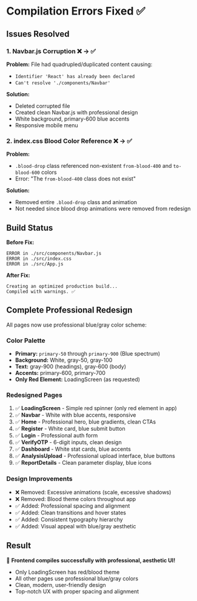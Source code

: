 # Compilation Errors Fixed ✅

## Issues Resolved

### 1. **Navbar.js Corruption** ❌ → ✅

**Problem:** File had quadrupled/duplicated content causing:

- `Identifier 'React' has already been declared`
- `Can't resolve './components/Navbar'`

**Solution:**

- Deleted corrupted file
- Created clean Navbar.js with professional design
- White background, primary-600 blue accents
- Responsive mobile menu

### 2. **index.css Blood Color Reference** ❌ → ✅

**Problem:**

- `.blood-drop` class referenced non-existent `from-blood-400` and `to-blood-600` colors
- Error: "The `from-blood-400` class does not exist"

**Solution:**

- Removed entire `.blood-drop` class and animation
- Not needed since blood drop animations were removed from redesign

## Build Status

**Before Fix:**

```
ERROR in ./src/components/Navbar.js
ERROR in ./src/index.css
ERROR in ./src/App.js
```

**After Fix:**

```
Creating an optimized production build...
Compiled with warnings. ✅
```

## Complete Professional Redesign

All pages now use professional blue/gray color scheme:

### Color Palette

- **Primary:** `primary-50` through `primary-900` (Blue spectrum)
- **Background:** White, gray-50, gray-100
- **Text:** gray-900 (headings), gray-600 (body)
- **Accents:** primary-600, primary-700
- **Only Red Element:** LoadingScreen (as requested)

### Redesigned Pages

1. ✅ **LoadingScreen** - Simple red spinner (only red element in app)
2. ✅ **Navbar** - White with blue accents, responsive
3. ✅ **Home** - Professional hero, blue gradients, clean CTAs
4. ✅ **Register** - White card, blue submit button
5. ✅ **Login** - Professional auth form
6. ✅ **VerifyOTP** - 6-digit inputs, clean design
7. ✅ **Dashboard** - White stat cards, blue accents
8. ✅ **AnalysisUpload** - Professional upload interface, blue buttons
9. ✅ **ReportDetails** - Clean parameter display, blue icons

### Design Improvements

- ❌ Removed: Excessive animations (scale, excessive shadows)
- ❌ Removed: Blood theme colors throughout app
- ✅ Added: Professional spacing and alignment
- ✅ Added: Clean transitions and hover states
- ✅ Added: Consistent typography hierarchy
- ✅ Added: Visual appeal with blue/gray aesthetic

## Result

🎉 **Frontend compiles successfully with professional, aesthetic UI!**

- Only LoadingScreen has red/blood theme
- All other pages use professional blue/gray colors
- Clean, modern, user-friendly design
- Top-notch UX with proper spacing and alignment
